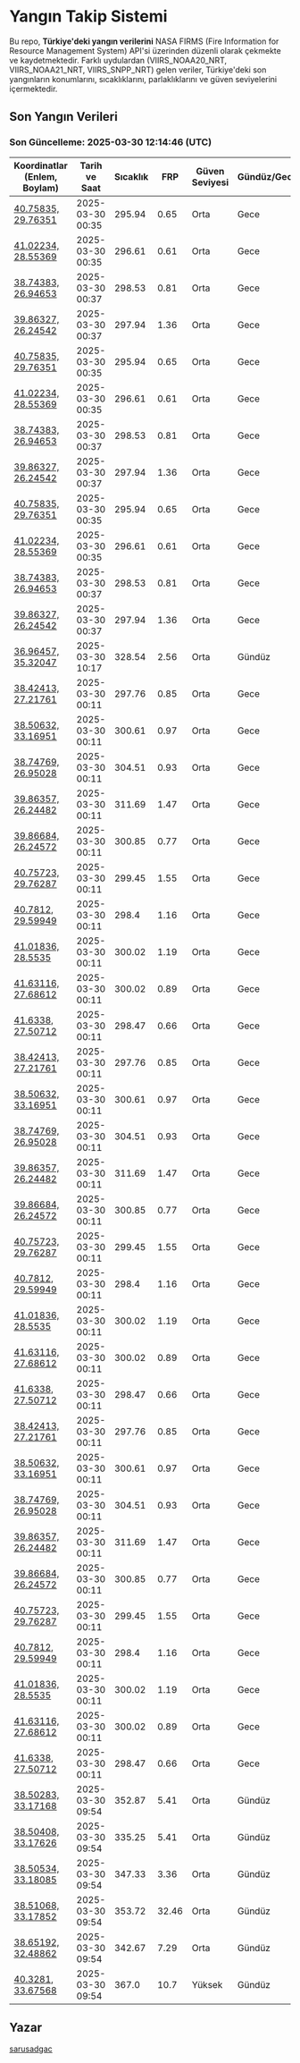 # Yangın Takip Sistemi

Bu repo, **Türkiye'deki yangın verilerini** NASA FIRMS (Fire Information for Resource Management System) API'si üzerinden düzenli olarak çekmekte ve kaydetmektedir. Farklı uydulardan (VIIRS_NOAA20_NRT, VIIRS_NOAA21_NRT, VIIRS_SNPP_NRT) gelen veriler, Türkiye'deki son yangınların konumlarını, sıcaklıklarını, parlaklıklarını ve güven seviyelerini içermektedir.

## Son Yangın Verileri
### Son Güncelleme: 2025-03-30 12:14:46 (UTC)

| Koordinatlar (Enlem, Boylam) | Tarih ve Saat | Sıcaklık | FRP | Güven Seviyesi | Gündüz/Gece |
|-----------------------------|----------------|----------|-----|----------------|-------------|
| [40.75835, 29.76351](https://www.google.com/maps?q=40.75835,29.76351) | 2025-03-30 00:35 | 295.94 | 0.65 | Orta | Gece |
| [41.02234, 28.55369](https://www.google.com/maps?q=41.02234,28.55369) | 2025-03-30 00:35 | 296.61 | 0.61 | Orta | Gece |
| [38.74383, 26.94653](https://www.google.com/maps?q=38.74383,26.94653) | 2025-03-30 00:37 | 298.53 | 0.81 | Orta | Gece |
| [39.86327, 26.24542](https://www.google.com/maps?q=39.86327,26.24542) | 2025-03-30 00:37 | 297.94 | 1.36 | Orta | Gece |
| [40.75835, 29.76351](https://www.google.com/maps?q=40.75835,29.76351) | 2025-03-30 00:35 | 295.94 | 0.65 | Orta | Gece |
| [41.02234, 28.55369](https://www.google.com/maps?q=41.02234,28.55369) | 2025-03-30 00:35 | 296.61 | 0.61 | Orta | Gece |
| [38.74383, 26.94653](https://www.google.com/maps?q=38.74383,26.94653) | 2025-03-30 00:37 | 298.53 | 0.81 | Orta | Gece |
| [39.86327, 26.24542](https://www.google.com/maps?q=39.86327,26.24542) | 2025-03-30 00:37 | 297.94 | 1.36 | Orta | Gece |
| [40.75835, 29.76351](https://www.google.com/maps?q=40.75835,29.76351) | 2025-03-30 00:35 | 295.94 | 0.65 | Orta | Gece |
| [41.02234, 28.55369](https://www.google.com/maps?q=41.02234,28.55369) | 2025-03-30 00:35 | 296.61 | 0.61 | Orta | Gece |
| [38.74383, 26.94653](https://www.google.com/maps?q=38.74383,26.94653) | 2025-03-30 00:37 | 298.53 | 0.81 | Orta | Gece |
| [39.86327, 26.24542](https://www.google.com/maps?q=39.86327,26.24542) | 2025-03-30 00:37 | 297.94 | 1.36 | Orta | Gece |
| [36.96457, 35.32047](https://www.google.com/maps?q=36.96457,35.32047) | 2025-03-30 10:17 | 328.54 | 2.56 | Orta | Gündüz |
| [38.42413, 27.21761](https://www.google.com/maps?q=38.42413,27.21761) | 2025-03-30 00:11 | 297.76 | 0.85 | Orta | Gece |
| [38.50632, 33.16951](https://www.google.com/maps?q=38.50632,33.16951) | 2025-03-30 00:11 | 300.61 | 0.97 | Orta | Gece |
| [38.74769, 26.95028](https://www.google.com/maps?q=38.74769,26.95028) | 2025-03-30 00:11 | 304.51 | 0.93 | Orta | Gece |
| [39.86357, 26.24482](https://www.google.com/maps?q=39.86357,26.24482) | 2025-03-30 00:11 | 311.69 | 1.47 | Orta | Gece |
| [39.86684, 26.24572](https://www.google.com/maps?q=39.86684,26.24572) | 2025-03-30 00:11 | 300.85 | 0.77 | Orta | Gece |
| [40.75723, 29.76287](https://www.google.com/maps?q=40.75723,29.76287) | 2025-03-30 00:11 | 299.45 | 1.55 | Orta | Gece |
| [40.7812, 29.59949](https://www.google.com/maps?q=40.7812,29.59949) | 2025-03-30 00:11 | 298.4 | 1.16 | Orta | Gece |
| [41.01836, 28.5535](https://www.google.com/maps?q=41.01836,28.5535) | 2025-03-30 00:11 | 300.02 | 1.19 | Orta | Gece |
| [41.63116, 27.68612](https://www.google.com/maps?q=41.63116,27.68612) | 2025-03-30 00:11 | 300.02 | 0.89 | Orta | Gece |
| [41.6338, 27.50712](https://www.google.com/maps?q=41.6338,27.50712) | 2025-03-30 00:11 | 298.47 | 0.66 | Orta | Gece |
| [38.42413, 27.21761](https://www.google.com/maps?q=38.42413,27.21761) | 2025-03-30 00:11 | 297.76 | 0.85 | Orta | Gece |
| [38.50632, 33.16951](https://www.google.com/maps?q=38.50632,33.16951) | 2025-03-30 00:11 | 300.61 | 0.97 | Orta | Gece |
| [38.74769, 26.95028](https://www.google.com/maps?q=38.74769,26.95028) | 2025-03-30 00:11 | 304.51 | 0.93 | Orta | Gece |
| [39.86357, 26.24482](https://www.google.com/maps?q=39.86357,26.24482) | 2025-03-30 00:11 | 311.69 | 1.47 | Orta | Gece |
| [39.86684, 26.24572](https://www.google.com/maps?q=39.86684,26.24572) | 2025-03-30 00:11 | 300.85 | 0.77 | Orta | Gece |
| [40.75723, 29.76287](https://www.google.com/maps?q=40.75723,29.76287) | 2025-03-30 00:11 | 299.45 | 1.55 | Orta | Gece |
| [40.7812, 29.59949](https://www.google.com/maps?q=40.7812,29.59949) | 2025-03-30 00:11 | 298.4 | 1.16 | Orta | Gece |
| [41.01836, 28.5535](https://www.google.com/maps?q=41.01836,28.5535) | 2025-03-30 00:11 | 300.02 | 1.19 | Orta | Gece |
| [41.63116, 27.68612](https://www.google.com/maps?q=41.63116,27.68612) | 2025-03-30 00:11 | 300.02 | 0.89 | Orta | Gece |
| [41.6338, 27.50712](https://www.google.com/maps?q=41.6338,27.50712) | 2025-03-30 00:11 | 298.47 | 0.66 | Orta | Gece |
| [38.42413, 27.21761](https://www.google.com/maps?q=38.42413,27.21761) | 2025-03-30 00:11 | 297.76 | 0.85 | Orta | Gece |
| [38.50632, 33.16951](https://www.google.com/maps?q=38.50632,33.16951) | 2025-03-30 00:11 | 300.61 | 0.97 | Orta | Gece |
| [38.74769, 26.95028](https://www.google.com/maps?q=38.74769,26.95028) | 2025-03-30 00:11 | 304.51 | 0.93 | Orta | Gece |
| [39.86357, 26.24482](https://www.google.com/maps?q=39.86357,26.24482) | 2025-03-30 00:11 | 311.69 | 1.47 | Orta | Gece |
| [39.86684, 26.24572](https://www.google.com/maps?q=39.86684,26.24572) | 2025-03-30 00:11 | 300.85 | 0.77 | Orta | Gece |
| [40.75723, 29.76287](https://www.google.com/maps?q=40.75723,29.76287) | 2025-03-30 00:11 | 299.45 | 1.55 | Orta | Gece |
| [40.7812, 29.59949](https://www.google.com/maps?q=40.7812,29.59949) | 2025-03-30 00:11 | 298.4 | 1.16 | Orta | Gece |
| [41.01836, 28.5535](https://www.google.com/maps?q=41.01836,28.5535) | 2025-03-30 00:11 | 300.02 | 1.19 | Orta | Gece |
| [41.63116, 27.68612](https://www.google.com/maps?q=41.63116,27.68612) | 2025-03-30 00:11 | 300.02 | 0.89 | Orta | Gece |
| [41.6338, 27.50712](https://www.google.com/maps?q=41.6338,27.50712) | 2025-03-30 00:11 | 298.47 | 0.66 | Orta | Gece |
| [38.50283, 33.17168](https://www.google.com/maps?q=38.50283,33.17168) | 2025-03-30 09:54 | 352.87 | 5.41 | Orta | Gündüz |
| [38.50408, 33.17626](https://www.google.com/maps?q=38.50408,33.17626) | 2025-03-30 09:54 | 335.25 | 5.41 | Orta | Gündüz |
| [38.50534, 33.18085](https://www.google.com/maps?q=38.50534,33.18085) | 2025-03-30 09:54 | 347.33 | 3.36 | Orta | Gündüz |
| [38.51068, 33.17852](https://www.google.com/maps?q=38.51068,33.17852) | 2025-03-30 09:54 | 353.72 | 32.46 | Orta | Gündüz |
| [38.65192, 32.48862](https://www.google.com/maps?q=38.65192,32.48862) | 2025-03-30 09:54 | 342.67 | 7.29 | Orta | Gündüz |
| [40.3281, 33.67568](https://www.google.com/maps?q=40.3281,33.67568) | 2025-03-30 09:54 | 367.0 | 10.7 | Yüksek | Gündüz |

## Yazar

[sarusadgac](https://x.com/sarusadgac)
